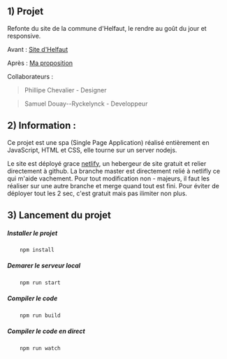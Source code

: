 ## 1) Projet

Refonte du site de la commune d'Helfaut, le rendre au goût du jour et responsive.

Avant : [Site d'Helfaut](https://www.commune-helfaut.fr/)

Après : [Ma proposition](https://commune-helfaut.netlify.app/)

Collaborateurs :

> Phillipe Chevalier        -   Designer

> Samuel Douay--Ryckelynck  -   Developpeur

## 2) Information :

Ce projet est une spa (Single Page Application) réalisé entièrement en JavaScript, HTML et CSS, elle tourne sur un server nodejs.

Le site est déployé grace [netlify](https://www.netlify.com/), un hebergeur de site gratuit et relier directement à github. La branche master est directement relié à netlifly ce qui m'aide vachement. Pour tout modification non - majeurs, il faut les réaliser sur une autre branche et merge quand tout est fini.
Pour éviter de déployer tout les 2 sec, c'est gratuit mais pas ilimiter non plus.

## 3) Lancement du projet
 ##### Installer le projet

```bash
    npm install
```

##### Demarer le serveur local

```bash
    npm run start
```

##### Compiler le code

```bash
    npm run build
```

##### Compiler le code en direct

```bash
    npm run watch
```

